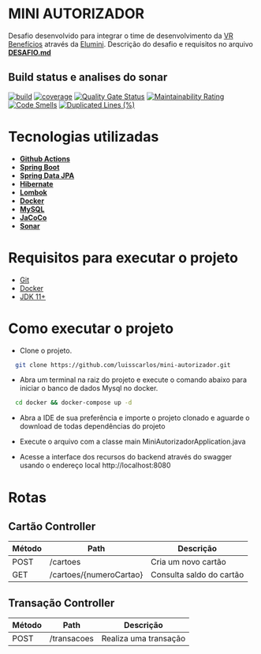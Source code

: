# MINI AUTORIZADOR
Desafio desenvolvido para integrar o time de desenvolvimento da [VR Benefícios](https://www.vr.com.br/) através da [Elumini](https://www.elumini.com.br/pb/). Descrição do desafio e requisitos no arquivo **[DESAFIO.md](https://github.com/luisscarlos/mini-autorizador/blob/main/DESAFIO.md)**

## Build status e analises do sonar
[![build](https://github.com/luisscarlos/mini-autorizador/actions/workflows/build.yml/badge.svg)](https://github.com/luisscarlos/mini-autorizador/actions/workflows/build.yml)
[![coverage](https://sonarcloud.io/api/project_badges/measure?project=luisscarlos_mini-autorizador&metric=coverage)](https://sonarcloud.io/dashboard?id=luisscarlos_mini-autorizador)
[![Quality Gate Status](https://sonarcloud.io/api/project_badges/measure?project=luisscarlos_mini-autorizador&metric=alert_status)](https://sonarcloud.io/dashboard?id=luisscarlos_mini-autorizador)
[![Maintainability Rating](https://sonarcloud.io/api/project_badges/measure?project=luisscarlos_mini-autorizador&metric=sqale_rating)](https://sonarcloud.io/dashboard?id=luisscarlos_mini-autorizador)
[![Code Smells](https://sonarcloud.io/api/project_badges/measure?project=luisscarlos_mini-autorizador&metric=code_smells)](https://sonarcloud.io/dashboard?id=luisscarlos_mini-autorizador)
[![Duplicated Lines (%)](https://sonarcloud.io/api/project_badges/measure?project=luisscarlos_mini-autorizador&metric=duplicated_lines_density)](https://sonarcloud.io/dashboard?id=luisscarlos_mini-autorizador)

# Tecnologias utilizadas

- **[Github Actions](https://github.com/features/actions)**
- **[Spring Boot](https://spring.io/projects/spring-boot)**
- **[Spring Data JPA](https://spring.io/projects/spring-data-jpa#overview)** 
- **[Hibernate](https://hibernate.org/orm/)**
- **[Lombok](https://projectlombok.org/)**
- **[Docker](https://www.docker.com/)**
- **[MySQL](https://www.mysql.com/)**
- **[JaCoCo](https://www.eclemma.org/jacoco/)**
- **[Sonar](https://www.sonarsource.com/)**

# Requisitos para executar o projeto
- [Git](https://git-scm.com/)
- [Docker](https://www.docker.com/)
- [JDK 11+](https://www.oracle.com/br/java/technologies/javase/jdk11-archive-downloads.html)

# Como executar o projeto
- Clone o projeto.
```bash
  git clone https://github.com/luisscarlos/mini-autorizador.git
```
- Abra um terminal na raiz do projeto e execute o comando abaixo para iniciar o banco de dados Mysql no docker.
```bash
  cd docker && docker-compose up -d
```

- Abra a IDE de sua preferência e importe o projeto clonado e aguarde o download de todas dependências do projeto

- Execute o arquivo com a classe main MiniAutorizadorApplication.java

- Acesse a interface dos recursos do backend através do swagger usando o endereço local http://localhost:8080


# Rotas
## Cartão Controller
| Método  | Path  | Descrição  |
| ------------ | ------------ | ------------ |
| POST  |  /cartoes | Cria um novo cartão |
| GET  |  /cartoes/{numeroCartao} | Consulta saldo do cartão |

## Transação Controller
| Método  | Path  | Descrição  |
| ------------ | ------------ | ------------ |
| POST  |  /transacoes | Realiza uma transação |
